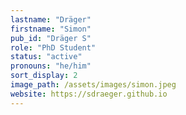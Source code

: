 ```yaml
---
lastname: "Dräger"
firstname: "Simon"
pub_id: "Dräger S"
role: "PhD Student"
status: "active"
pronouns: "he/him"
sort_display: 2
image_path: /assets/images/simon.jpeg
website: https://sdraeger.github.io
---
```



